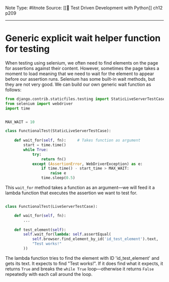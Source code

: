 Note Type: #litnote
Source: [[📖 Test Driven Development with Python]] ch12 p209

---
# Generic explicit wait helper function for testing
When testing using selenium, we often need to find elements on the page for assertions against their content. However, sometimes the page takes a moment to load meaning that we need to wait for the element to appear before our assertion runs. Selenium has some built-in wait methods, but they are not very good. We can build our own generic wait function as follows:
```python
from django.contrib.staticfiles.testing import StaticLiveServerTestCase
from selenium import webdriver
import time


MAX_WAIT = 10

class FunctionalTest(StaticLiveServerTestCase):
	
	def wait_for(self, fn):		# Takes function as argument
		start = time.time()
		while True:
			try:
				return fn()
			except (AssertionError, WebDriverException) as e:
				if time.time() - start_time > MAX_WAIT:
					raise e
				time.sleep(0.5)
```

This `wait_for` method takes a function as an argument—we will feed it a lambda function that executes the assertion we want to test for.
```python

class FunctionalTest(LiveServerTestCase):

	def wait_for(self, fn):
		...
	
	def test_element(self):
		self.wait_for(lambda: self.assertEqual(
			self.browser.find_element_by_id('id_test_element').text,
			"Test works!"
		))
```

The lambda function tries to find the element with ID 'id_test_element' and gets its text. It expects to find "Test works!". If it does find what it expects, it returns `True` and breaks the `while True` loop—otherwise it returns `False` repeatedly with each call around the loop.